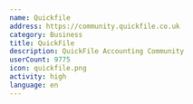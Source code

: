 ```yaml
---
name: Quickfile
address: https://community.quickfile.co.uk
category: Business
title: QuickFile
description: QuickFile Accounting Community
userCount: 9775
icon: quickfile.png
activity: high
language: en
---
```

